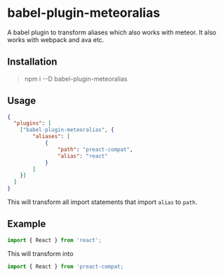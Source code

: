 # babel-plugin-meteoralias

A babel plugin to transform aliases which also works with meteor.
It also works with webpack and ava etc.

## Installation

> npm i --D babel-plugin-meteoralias


## Usage

```json
{
  "plugins": [
    ["babel-plugin-meteoralias", {
    	"aliases": [
    		{
				"path": "preact-compat",
      			"alias": "react"
    		}
    	]
    }]
  ]
}

```

This will transform all import statements that import `alias` to `path`.

## Example

```js
import { React } from 'react';
```

This will transform into

```js
import { React } from 'preact-compat;
```
